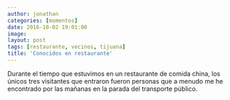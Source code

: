 ```yaml
---
author: jonathan
categories: [momentos]
date: 2016-10-02 19:01:00
image: 
layout: post
tags: [restaurante, vecinos, tijuana]
title: 'Conocidos en restaurante'
---
```


Durante el tiempo que estuvimos en un restaurante de comida china, los únicos tres visitantes que entraron fueron personas que a menudo me he encontrado por las mañanas en la parada del transporte público.
